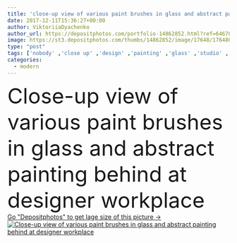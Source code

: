 ```yaml
---
title: 'close-up view of various paint brushes in glass and abstract painting behind at designer workplace'
date: 2017-12-11T15:36:27+00:00
author: ViktoriiaDyachenko
author_url: https://depositphotos.com/portfolio-14862852.html?ref=64678756
image: https://st3.depositphotos.com/thumbs/14862852/image/17648/176480274/api_thumb_450.jpg?forcejpeg=true
type: "post"
tags: ['nobody' ,'close up' ,'design' ,'painting' ,'glass' ,'studio' ,'art' ,'Decor' ,'abstract' ,'hobby' ,'creativity' ,'picture' ,'modern' ,'creative' ,'idea' ,'office' ,'indoor' ,'work' ,'drawing' ,'indoors' ,'workshop' ,'workplace' ,'workspace' ,'various' ,'brushes' ,'paintbrushes' ,'paint brushes' ,'Creative Occupation' ,'designer workplace' ]
categories: 
  - modern
---
```

<div aling="center">
            <font size="60"> Close-up view of various paint brushes in glass and abstract painting behind at designer workplace</font>   
</div>
<div>
    <a href='https://depositphotos.com/176480274/stock-photo-close-view-various-paint-brushes.html?ref=64678756' target=_blank > Go "Depositphotos" to get lage size of this picture ->
        <img href='https://depositphotos.com/176480274/stock-photo-close-view-various-paint-brushes.html?ref=64678756' src='https://st3.depositphotos.com/14862852/17648/i/950/depositphotos_176480274-stock-photo-close-view-various-paint-brushes.jpg?forcejpeg=true' alt='Close-up view of various paint brushes in glass and abstract painting behind at designer workplace' >
    </a>
</div>
